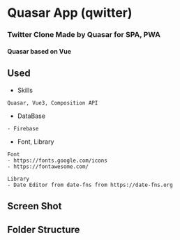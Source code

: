 # Quasar App (qwitter)
### Twitter Clone Made by Quasar for SPA, PWA
#### Quasar based on Vue

## Used
- Skills
```
Quasar, Vue3, Composition API
```
- DataBase
```
- Firebase
```
- Font, Library
```
Font
- https://fonts.google.com/icons
- https://fontawesome.com/

Library
- Date Editor from date-fns from https://date-fns.org
```

## Screen Shot

## Folder Structure 
